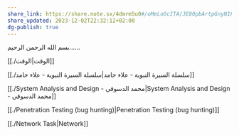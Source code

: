 ```yaml
---
share_link: https://share.note.sx/4dmrm5u0#/oMeLoOcITA/JE80pbArtpGnyN1FleJesTlRorhpm8I
share_updated: 2023-12-02T22:32:12+02:00
dg-publish: true
---
```


بسم الله الرحمن الرحيم......  

[[./الوقت|الوقت]]


[[./سلسلة السيرة النبوية - علاء حامد|سلسلة السيرة النبوية - علاء حامد]]

[[./System Analysis and Design - محمد الدسوقي|System Analysis and Design - محمد الدسوقي]]

[[./Penetration Testing (bug hunting)|Penetration Testing (bug hunting)]]

 [[./Network Task|Network]]